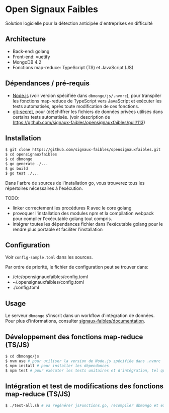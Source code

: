 # Open Signaux Faibles

Solution logicielle pour la détection anticipée d'entreprises en difficulté

## Architecture

- Back-end: golang
- Front-end: vuetify
- MongoDB 4.2
- Fonctions map-reduce: TypeScript (TS) et JavaScript (JS)

## Dépendances / pré-requis

- [Node.js](https://nodejs.org/) (voir version spécifiée dans `dbmongo/js/.nvmrc`), pour transpiler les fonctions map-reduce de TypeScript vers JavaScript et exécuter les tests automatisés, après toute modification de ces fonctions.
- [git-secret](https://git-secret.io/), pour (dé)chiffrer les fichiers de données privées utilisés dans certains tests automatisés. (voir description de https://github.com/signaux-faibles/opensignauxfaibles/pull/113)

## Installation

```bash
$ git clone https://github.com/signaux-faibles/opensignauxfaibles.git
$ cd opensignauxfaibles
$ cd dbmongo
$ go generate ./...
$ go build
$ go test ./...
```

Dans l'arbre de sources de l'installation go, vous trouverez tous les répertoires nécessaires à l'exécution.

TODO:

- linker correctement les procédures R avec le core golang
- provoquer l'installation des modules npm et la compilation webpack pour compiler l'exécutable golang tout compris.
- intégrer toutes les dépendances fichier dans l'exécutable golang pour le rendre plus portable et faciliter l'installation

## Configuration

Voir `config-sample.toml` dans les sources.

Par ordre de priorité, le fichier de configuration peut se trouver dans:

- /etc/opensignauxfaibles/config.toml
- ~/.opensignauxfaibles/config.toml
- ./config.toml

## Usage

Le serveur `dbmongo` s'inscrit dans un workflow d'intégration de données. Pour plus d'informations, consulter [signaux-faibles/documentation](https://github.com/signaux-faibles/documentation/blob/master/processus-traitement-donnees.md#workflow-classique).

## Développement des fonctions map-reduce (TS/JS)

```sh
$ cd dbmongo/js
$ nvm use # pour utiliser la version de Node.js spécifiée dans .nvmrc
$ npm install # pour installer les dépendances
$ npm test # pour exécuter les tests unitaires et d'intégration, tel que décrit dans package.json
```

## Intégration et test de modifications des fonctions map-reduce (TS/JS)

```sh
$ ./test-all.sh # va regénérer jsFunctions.go, recompiler dbmongo et exécuter tous les tests
```
